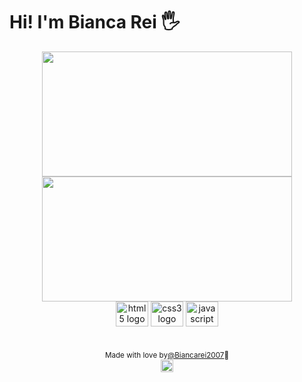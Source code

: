 # Hi! I'm Bianca Rei 🖐️

<div align="center">

 <div>
 <div>
    <img height="200px" width="400px" src="https://github-readme-stats.vercel.app/api?username=Biancarei2007&show_icons=true&include_all_commits=true&count_private=true&hide_border=true&title_color=9400D3&icon_color=9400D3&text_color=c9d1d9&bg_color=0d1117"/>
    <img height="200px" width="400px" src="https://github-readme-stats.vercel.app/api/top-langs/?username=Biancarei2007&layout=compact&langs_count=7&hide_border=true&title_color=FFF&icon_color=66cc00&text_color=fff&bg_color=0d1117"/>
 </div>

  <div> 
    <img src="https://cdn.jsdelivr.net/gh/devicons/devicon/icons/html5/html5-original.svg" height="40" width="52" alt="html5 logo" />
    <img src="https://cdn.jsdelivr.net/gh/devicons/devicon/icons/css3/css3-original.svg" height="40" width="52" alt="css3 logo" />
    <img src="https://cdn.jsdelivr.net/gh/devicons/devicon/icons/javascript/javascript-original.svg" height="40" width="52" alt="javascript logo" />
  </div> 


 ##

  <div align="center">

  <sub>Made with love by<a href="(hzttps://portfolio-delta-livid-92.vercel.app/)" target="_blank">@Biancarei2007<a>💜</sub>  
  <img height="20px" src="https://user-images.githubusercontent.com/49994083/189573872-f81a164a-de54-4536-a520-5e5124cf9653.png">
</div>

